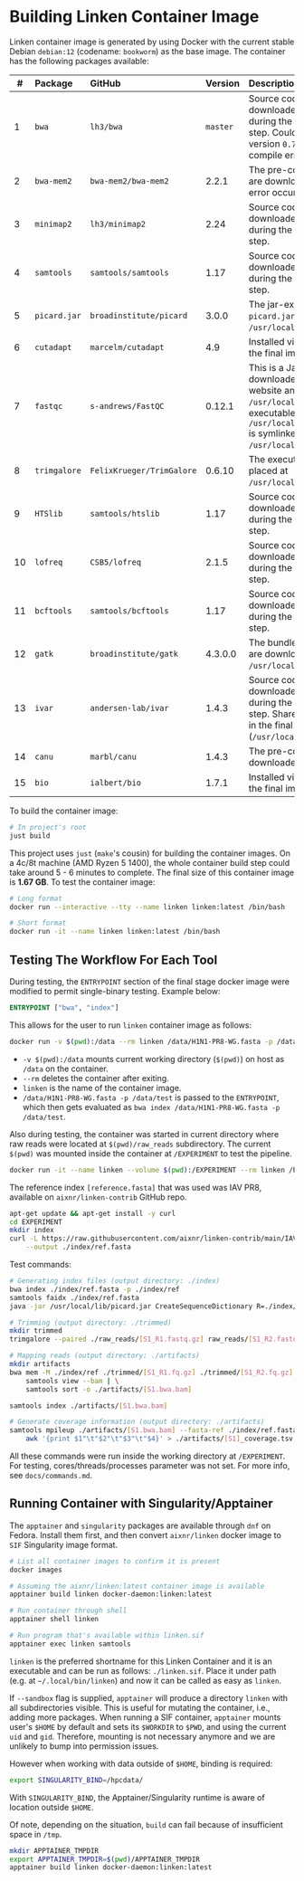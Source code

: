 # Building Linken Container Image

Linken container image is generated by using Docker with the current stable Debian `debian:12` (codename: `bookworm`) as the base image.
The container has the following packages available:

| #  | Package      | GitHub                    | Version | Description
| -- | :------      | :-----                    | :--      | :----------
| 1  | `bwa`        | `lh3/bwa`                 | `master` | Source codes are downloaded and compiled during the container build step. Couldn't pin to release version `0.7.17 (r1188)` due to compile error.
| 2  | `bwa-mem2`   | `bwa-mem2/bwa-mem2`       | 2.2.1    | The pre-compiled binaries are downloaded (compilation error occurred on Debian 12).
| 3  | `minimap2`   | `lh3/minimap2`            | 2.24     | Source codes are downloaded and compiled during the container build step.
| 4  | `samtools`   | `samtools/samtools`       | 1.17     | Source codes are downloaded and compiled during the container build step.
| 5  | `picard.jar` | `broadinstitute/picard`   | 3.0.0    | The jar-executable file `picard.jar` is placed at `/usr/local/lib/picard.jar`.
| 6  | `cutadapt`   | `marcelm/cutadapt`        | 4.9      | Installed via `uv pip install` in the final image.
| 7  | `fastqc`     | `s-andrews/FastQC`        | 0.12.1   | This is a Java executable. It is downloaded from the official website and placed at `/usr/local/lib/fastqc`. The executable `/usr/local/lib/fastqc/fastqc` is symlinked to `/usr/local/bin/fastqc`.
| 8  | `trimgalore` | `FelixKrueger/TrimGalore` | 0.6.10   | The executable script is placed at `/usr/local/bin/trimgalore`.
| 9  | `HTSlib`     | `samtools/htslib`         | 1.17     | Source codes are downloaded and compiled during the container build step.
| 10 | `lofreq`     | `CSB5/lofreq`             | 2.1.5    | Source codes are downloaded and compiled during the container build step.
| 11 | `bcftools`   | `samtools/bcftools`       | 1.17     | Source codes are downloaded and compiled during the container build step.
| 12 | `gatk`       | `broadinstitute/gatk`     | 4.3.0.0  | The bundled java executables are downloaded and placed at `/usr/local/lib/gatk`.
| 13 | `ivar`       | `andersen-lab/ivar`       | 1.4.3    | Source codes are downloaded and compiled during the container build step. Shared library included in the final image (`/usr/local/lib`).
| 14 | `canu`       | `marbl/canu`              | 1.4.3    | The pre-compiled binary is downloaded.
| 15 | `bio`        | `ialbert/bio`             | 1.7.1    | Installed via `uv pip install` in the final image.

To build the container image:

```bash
# In project's root
just build
```

This project uses `just` (`make`'s cousin) for building the container images.
On a 4c/8t machine (AMD Ryzen 5 1400), the whole container build step could take around 5 - 6 minutes to complete.
The final size of this container image is **1.67 GB**.
To test the container image:

```bash
# Long format
docker run --interactive --tty --name linken linken:latest /bin/bash

# Short format
docker run -it --name linken linken:latest /bin/bash
```


## Testing The Workflow For Each Tool

During testing, the `ENTRYPOINT` section of the final stage docker image were modified to permit single-binary testing.
Example below:

```Dockerfile
ENTRYPOINT ["bwa", "index"]
```

This allows for the user to run `linken` container image as follows:

```bash
docker run -v $(pwd):/data --rm linken /data/H1N1-PR8-WG.fasta -p /data/test
```

- `-v $(pwd):/data` mounts current working directory (`$(pwd)`) on host as `/data` on the container.
- `--rm` deletes the container after exiting.
- `linken` is the name of the container image.
- `/data/H1N1-PR8-WG.fasta -p /data/test` is passed to the `ENTRYPOINT`, which then gets evaluated as `bwa index /data/H1N1-PR8-WG.fasta -p /data/test`.

Also during testing, the container was started in current directory where raw reads were located at `$(pwd)/raw_reads` subdirectory.
The current `$(pwd)` was mounted inside the container at `/EXPERIMENT` to test the pipeline.

```bash
docker run -it --name linken --volume $(pwd):/EXPERIMENT --rm linken /bin/bash
```

The reference index `[reference.fasta]` that was used was IAV PR8, available on `aixnr/linken-contrib` GitHub repo.

```bash
apt-get update && apt-get install -y curl
cd EXPERIMENT
mkdir index
curl -L https://raw.githubusercontent.com/aixnr/linken-contrib/main/IAV/H1N1-PR8-WG.fasta \
	--output ./index/ref.fasta
```

Test commands:

```bash
# Generating index files (output directory: ./index)
bwa index ./index/ref.fasta -p ./index/ref
samtools faidx ./index/ref.fasta
java -jar /usr/local/lib/picard.jar CreateSequenceDictionary R=./index/ref.fasta O=./index/ref.dict

# Trimming (output directory: ./trimmed)
mkdir trimmed
trimgalore --paired ./raw_reads/[S1_R1.fastq.gz] raw_reads/[S1_R2.fastq.gz] --output_dir=trimmed

# Mapping reads (output directory: ./artifacts)
mkdir artifacts
bwa mem -M ./index/ref ./trimmed/[S1_R1.fq.gz] ./trimmed/[S1_R2.fq.gz] | \
	samtools view --bam | \
	samtools sort -o ./artifacts/[S1.bwa.bam]

samtools index ./artifacts/[S1.bwa.bam]

# Generate coverage information (output directory: ./artifacts)
samtools mpileup ./artifacts/[S1.bwa.bam] --fasta-ref ./index/ref.fasta | \
	awk '{print $1"\t"$2"\t"$3"\t"$4}' > ./artifacts/[S1]_coverage.tsv
```

All these commands were run inside the working directory at `/EXPERIMENT`.
For testing, cores/threads/processes parameter was not set.
For more info, see `docs/commands.md`.


## Running Container with Singularity/Apptainer

The `apptainer` and `singularity` packages are available through `dnf` on Fedora.
Install them first, and then convert `aixnr/linken` docker image to `SIF` Singularity image format.

```bash
# List all container images to confirm it is present
docker images

# Assuming the aixnr/linken:latest container image is available
apptainer build linken docker-daemon:linken:latest

# Run container through shell
apptainer shell linken

# Run program that's available within linken.sif
apptainer exec linken samtools
```

`linken` is the preferred shortname for this Linken Container and it is an executable and can be run as follows: `./linken.sif`.
Place it under path (e.g. at `~/.local/bin/linken`) and now it can be called as easy as `linken`.

If `--sandbox` flag is supplied, `apptainer` will produce a directory `linken` with all subdirectories visible.
This is useful for mutating the container, i.e., adding more packages.
When running a SIF container, `apptainer` mounts user's `$HOME` by default and sets its `$WORKDIR` to `$PWD`, and using the current `uid` and `gid`.
Therefore, mounting is not necessary anymore and we are unlikely to bump into permission issues.

However when working with data outside of `$HOME`, binding is required:

```bash
export SINGULARITY_BIND=/hpcdata/
```

With `SINGULARITY_BIND`, the Apptainer/Singularity runtime is aware of location outside `$HOME`.

Of note, depending on the situation, `build` can fail because of insufficient space in `/tmp`.

```bash
mkdir APPTAINER_TMPDIR
export APPTAINER_TMPDIR=$(pwd)/APPTAINER_TMPDIR
apptainer build linken docker-daemon:linken:latest
```
